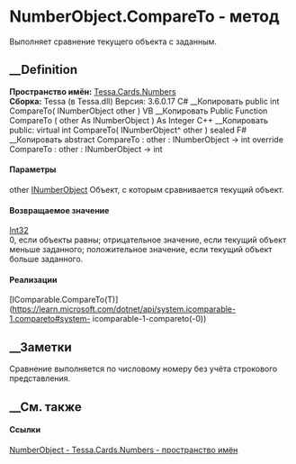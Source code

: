 # NumberObject.CompareTo - метод
Выполняет сравнение текущего объекта с заданным.
##  __Definition
 **Пространство имён:** [Tessa.Cards.Numbers](N_Tessa_Cards_Numbers.htm)  
 **Сборка:** Tessa (в Tessa.dll) Версия: 3.6.0.17
C# __Копировать
     public int CompareTo(
    	INumberObject other
    )
VB __Копировать
     Public Function CompareTo ( 
    	other As INumberObject
    ) As Integer
C++ __Копировать
     public:
    virtual int CompareTo(
    	INumberObject^ other
    ) sealed
F# __Копировать
     abstract CompareTo : 
            other : INumberObject -> int 
    override CompareTo : 
            other : INumberObject -> int 
#### Параметры
other [INumberObject](T_Tessa_Cards_Numbers_INumberObject.htm)
    Объект, с которым сравнивается текущий объект.
#### Возвращаемое значение
[Int32](https://learn.microsoft.com/dotnet/api/system.int32)  
0, если объекты равны; отрицательное значение, если текущий объект меньше
заданного; положительное значение, если текущий объект больше заданного.
#### Реализации
[IComparable<T>.CompareTo(T)](https://learn.microsoft.com/dotnet/api/system.icomparable-1.compareto#system-
icomparable-1-compareto\(-0\))  
##  __Заметки
Сравнение выполняется по числовому номеру без учёта строкового представления.
## __См. также
#### Ссылки
[NumberObject - ](T_Tessa_Cards_Numbers_NumberObject.htm)
[Tessa.Cards.Numbers - пространство имён](N_Tessa_Cards_Numbers.htm)
